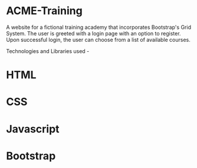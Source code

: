 # ACME-Training

A website for a fictional training academy that incorporates Bootstrap's Grid System. The user is greeted with a login page with an option to register. Upon successful login, the user can choose from a list of available courses.

Technologies and Libraries used -

# HTML
# CSS
# Javascript
# Bootstrap
